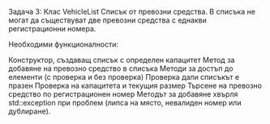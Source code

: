 Задача 3: Клас VehicleList
Списък от превозни средства. В списъка не могат да съществуват две превозни средства с еднакви регистрационни номера.

Необходими функционалности:

Конструктор, създаващ списък с определен капацитет
Метод за добавяне на превозно средство в списъка
Методи за достъп до елементи (с проверка и без проверка)
Проверка дали списъкът е празен
Проверка на капацитета и текущия размер
Търсене на превозно средство по регистрационен номер
Методът за добавяне хвърля std::exception при проблем (липса на място, невалиден номер или дублиране).
